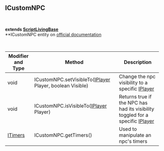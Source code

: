## ICustomNPC

<br>

**extends [ScriptLivingBase](https://github.com/PewDizinho/CustomNPCPlus-Script-Documentation/blob/main/IEntity/IEntityLivingBase.md)**
<br>
**ICustomNPC entity on [official documentation](http://www.kodevelopment.nl/customnpcs/api/1.7.10/noppes/npcs/scripted/ScriptNpc.html)
<br>

<br>

Modifier and Type | Method | Description
------- | ------------- | -------------------------------------------------------------
void | ICustomNPC.setVisibleTo([IPlayer](https://github.com/PewDizinho/CustomNPC-Script-Documentation/blob/main/IEntity/IPlayer.md) Player, boolean Visible) | Change the npc visibility to a specific [IPlayer](https://github.com/PewDizinho/CustomNPC-Script-Documentation/blob/main/IEntity/IPlayer.md)
void | ICustomNPC.isVisibleTo([IPlayer](https://github.com/PewDizinho/CustomNPC-Script-Documentation/blob/main/IEntity/IPlayer.md) Player) | Returns true if the NPC has had its visibility toggled for a specific [IPlayer](https://github.com/PewDizinho/CustomNPC-Script-Documentation/blob/main/IEntity/IPlayer.md)
[ITimers](https://github.com/PewDizinho/CustomNPC-Script-Documentation/blob/main/ITimers.md) | ICustomNPC.getTimers() | Used to manipulate an npc's timers
